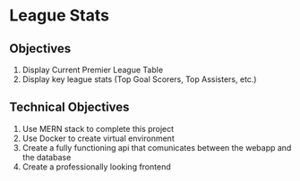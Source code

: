 # League Stats

## Objectives
1. Display Current Premier League Table
2. Display key league stats (Top Goal Scorers, Top Assisters, etc.)

## Technical Objectives
1. Use MERN stack to complete this project
2. Use Docker to create virtual environment
3. Create a fully functioning api that comunicates between the webapp and the database
4. Create a professionally looking frontend

